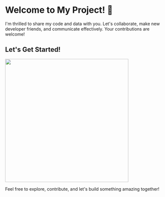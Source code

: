 # Welcome to My Project! 🌟

I'm thrilled to share my code and data with you. Let's collaborate, make new developer friends, and communicate effectively. Your contributions are welcome!

## Let's Get Started!
  <img src="https://media.giphy.com/media/v1.Y2lkPTc5MGI3NjExMmJqMTA5dDA3aGduMzhudXdqaTVrZXgzOHhydDVoOTU1cWRucmkxZyZlcD12MV9pbnRlcm5hbF9naWZfYnlfaWQmY3Q9Zw/rfj1m5P8io5FPI0ChS/giphy.gif" width="400" /> 

Feel free to explore, contribute, and let's build something amazing together!

